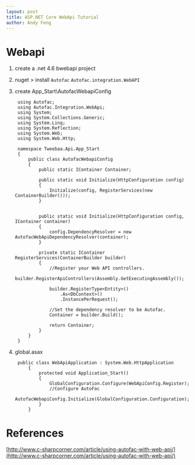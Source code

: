 ```yaml
---
layout: post
title: ASP.NET Core WebApi Tutorial
author: Andy Feng
---
```


# Webapi #
1. create a .net 4.6 bwebapi project

1. nuget > install `Autofac` `Autofac.integration.WebAPI`

1. create App_Start\AutofacWebapiConfig

		using Autofac;
		using Autofac.Integration.WebApi;
		using System;
		using System.Collections.Generic;
		using System.Linq;
		using System.Reflection;
		using System.Web;
		using System.Web.Http;
		
		namespace Tweebaa.Api.App_Start
		{
		    public class AutofacWebapiConfig
		    {
		        public static IContainer Container;
		
		        public static void Initialize(HttpConfiguration config)
		        {
		            Initialize(config, RegisterServices(new ContainerBuilder()));
		        }
		
		
		        public static void Initialize(HttpConfiguration config, IContainer container)
		        {
		            config.DependencyResolver = new AutofacWebApiDependencyResolver(container);
		        }
		
		        private static IContainer RegisterServices(ContainerBuilder builder)
		        {
		            //Register your Web API controllers.  
		            builder.RegisterApiControllers(Assembly.GetExecutingAssembly());
		
		            builder.RegisterType<Entity>()
		                .As<DbContext>()
		                .InstancePerRequest();
		
		            //Set the dependency resolver to be Autofac.  
		            Container = builder.Build();
		
		            return Container;
		        }
		    }
		}

1. global.asax

		public class WebApiApplication : System.Web.HttpApplication
		    {
		        protected void Application_Start()
		        {
		            GlobalConfiguration.Configure(WebApiConfig.Register);
		            //Configure AutoFac  
		            AutofacWebapiConfig.Initialize(GlobalConfiguration.Configuration);
		        }
		    }
# References #
[http://www.c-sharpcorner.com/article/using-autofac-with-web-api/](http://www.c-sharpcorner.com/article/using-autofac-with-web-api/)